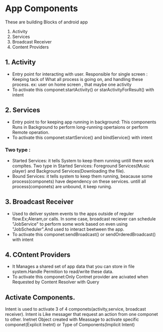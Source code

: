 # App Components

These are building Blocks of android app
1. Activity
2. Services
3. Broadcast Receiver
4. Content Providers

## 1. Activity
- Entry point for interacting with user. Responsible for single screen : Keeping tack of What all process is going on, and handling these process.
 ex: user on home screen , that maybe one activity
- To activate this componet:startActivity() or starActivityForResult() with intent

## 2. Services 
- Entry point to for keeping app running in background: This components Runs in Background to perform long-running opertaions or perform Remote operation.
- To activate this componet:startService() and bindService() with intent

### Two type : 
- Started Services: it tells System to keep them running untill there work compltes.
    Two type in Started Services: Foreground Services(Music player) and Background Services(Downloading the file).
- Bound Services: it tells system to keep them running, beacause some process(componets) have dependency on these services. untill all process(componets) are unbound, it keep runing.

## 3. Broadcast Receiver
- Used to deliver system events to the apps outside of reguler flow.Ex;Aleram,or calls.
In some case, broadcast reciever can schedule "JobService" to perform some work based on even using "JobScheduler".And used to interact beetween the app.
- To activate this componet:sendBroadcast() or sendOrderedBroadcast() with intent

## 4. COntent Providers
- It Manages a shared set of app data that you can store in file system.Handle Permition to read/write these data.
- To activate this componet:Only Contnet provider are acivated when Requested by Content Resolver with Query


## Activate Components.
Intent is used to activate 3 of 4 componets(activity,service, broadcast receiver). Intent is Like messager that request an action from one componet to other.
Inetnet Object created with Meassage to activate specific componet(Explicit Inetnt) or Type of Components(Implicit Intent)



